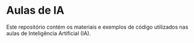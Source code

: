 # Aulas de IA

Este repositório contém os materiais e exemplos de código utilizados nas aulas de Inteligência Artificial (IA).
